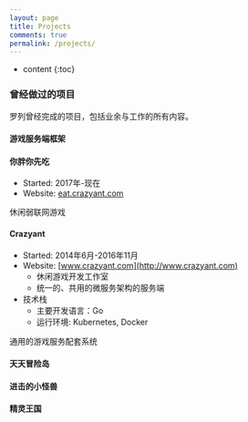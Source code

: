 ```yaml
---
layout: page
title: Projects
comments: true
permalink: /projects/
---
```


* content
{:toc}

### 曾经做过的项目
罗列曾经完成的项目，包括业余与工作的所有内容。

#### 游戏服务端框架

#### 你胖你先吃
* Started: 2017年-现在
* Website: [eat.crazyant.com](http://eat.crazyant.com)

休闲弱联网游戏

#### Crazyant
* Started: 2014年6月-2016年11月
* Website: [www.crazyant.com](http://www.crazyant.com)
   * 休闲游戏开发工作室
   * 统一的、共用的微服务架构的服务端
* 技术栈
   * 主要开发语言：Go
   * 运行环境: Kubernetes, Docker

通用的游戏服务配套系统

#### 天天冒险岛

#### 进击的小怪兽

#### 精灵王国
